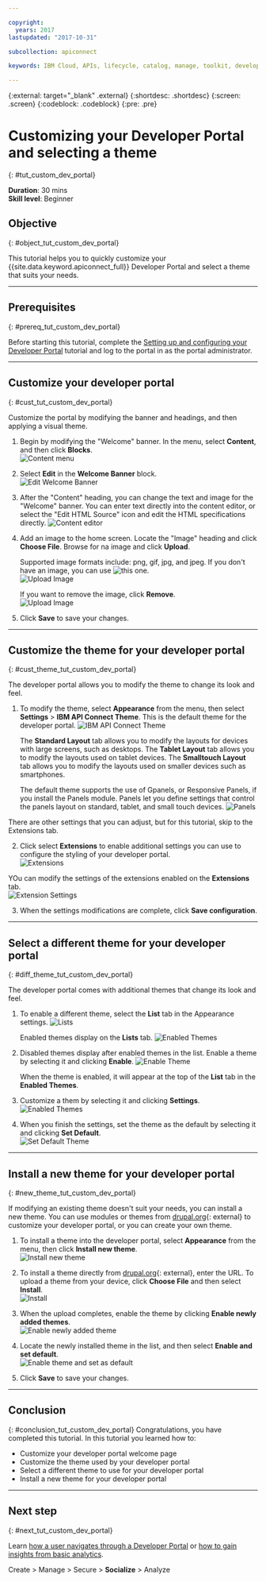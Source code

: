 ```yaml
---

copyright:
  years: 2017
lastupdated: "2017-10-31"

subcollection: apiconnect

keywords: IBM Cloud, APIs, lifecycle, catalog, manage, toolkit, develop, dev portal, tutorial

---
```


{:external: target="_blank" .external}
{:shortdesc: .shortdesc}
{:screen: .screen}
{:codeblock: .codeblock}
{:pre: .pre}

# Customizing your Developer Portal and selecting a theme
{: #tut_custom_dev_portal}

**Duration**: 30 mins  
**Skill level**: Beginner  


## Objective
{: #object_tut_custom_dev_portal}

This tutorial helps you to quickly customize your {{site.data.keyword.apiconnect_full}} Developer Portal and select a theme that suits your needs.

---

## Prerequisites
{: #prereq_tut_custom_dev_portal}

Before starting this tutorial, complete the [Setting up and configuring your Developer Portal](/docs/apiconnect/tutorials?topic=apiconnect-tut_config_dev_portal) tutorial and log to the portal in as the portal administrator.

---

## Customize your developer portal
{: #cust_tut_custom_dev_portal}

Customize the portal by modifying the banner and headings, and then applying a visual theme.

1. Begin by modifying the "Welcome" banner. In the menu, select **Content**, and then click **Blocks**.  
  ![Content menu](images/31-content.png)

2. Select **Edit** in the **Welcome Banner** block.  
  ![Edit Welcome Banner](images/32-edit.png)

3. After the "Content" heading, you can change the text and image for the "Welcome" banner. You can enter text directly into the content editor, or select the "Edit HTML Source" icon and edit the HTML specifications directly. 
  ![Content editor](images/33-content.png) 

4. Add an image to the home screen. Locate the "Image" heading and click **Choose File**. Browse for na image and click **Upload**. 

   Supported image formats include: png, gif, jpg, and jpeg. If you don't have an image, you can use ![this one](images/Cloudy_Day.png).  
  ![Upload Image](images/34-image.png)

   If you want to remove the image, click **Remove**.  
  ![Upload Image](images/35-uploaded-image.png)
 
5. Click **Save** to save your changes.  
  
---

## Customize the theme for your developer portal
{: #cust_theme_tut_custom_dev_portal}

The developer portal allows you to modify the theme to change its look and feel.

1. To modify the theme, select **Appearance** from the menu, then select **Settings** > **IBM API Connect Theme**. 
   This is the default theme for the developer portal.
   ![IBM API Connect Theme](images/41-APIC-theme.png "IBM API Connect Theme") 

   The **Standard Layout** tab allows you to modify the layouts for devices with large screens, such as desktops. The **Tablet Layout** tab allows you to modify the layouts used on tablet devices. The **Smalltouch Layout** tab allows you to modify the layouts used on smaller devices such as smartphones. 
   
   The default theme supports the use of Gpanels, or Responsive Panels, if you install the Panels module. Panels let you define settings that control the panels layout on standard, tablet, and small touch devices. 
  ![Panels](images/43-panels.png "Panels") 


  There are other settings that you can adjust, but for this tutorial, skip to the Extensions tab. 
  
2. Click select **Extensions** to enable additional settings you can use to configure the styling of your developer portal.  
  ![Extensions](images/44-extensions.png "Extensions")

  YOu can modify the settings of the extensions enabled on the **Extensions** tab.     
  ![Extension Settings](images/45-extension-settings.png "Extension Settings")

3. When the settings modifications are complete, click **Save configuration**.

---

## Select a different theme for your developer portal
{: #diff_theme_tut_custom_dev_portal}

The developer portal comes with additional themes that change its look and feel.

1. To enable a different theme, select the **List** tab in the Appearance settings.
  ![Lists](images/51-list.png "Lists") 
 
   Enabled themes display on the **Lists** tab. 
   ![Enabled Themes](images/52-enabled-themes.png "Enabled Themes")

2. Disabled themes display after enabled themes in the list. Enable a theme by selecting it and clicking **Enable**.
   ![Enable Theme](images/53-enable-theme.png "Enable Theme") 

   When the theme is enabled, it will appear at the top of the **List** tab in the **Enabled Themes**. 
  
3. Customize a them by selecting it and clicking **Settings**.  
   ![Enabled Themes](images/54-theme-settings.png "Enabled Themes")

4. When you finish the settings, set the theme as the default by selecting it and clicking **Set Default**.     
   ![Set Default Theme](images/55-set-default.png "Set Default Theme")

---

## Install a new theme for your developer portal
{: #new_theme_tut_custom_dev_portal}

If modifying an existing theme doesn't suit your needs, you can install a new theme. You can use modules or themes from [drupal.org](http://drupal.org){: external} to customize your developer portal, or you can create your own theme.

1. To install a theme into the developer portal, select **Appearance** from the menu, then click **Install new theme**.  
  ![Install new theme](images/62-install-new.png)

2. To install a theme directly from [drupal.org](http://drupal.org){: external}, enter the URL. To upload a theme from your device, click **Choose File** and then select **Install**.  
  ![Install](images/63-install.png) 

3. When the upload completes, enable the theme by clicking **Enable newly added themes**.  
  ![Enable newly added theme](images/64-upload.png)

4. Locate the newly installed theme in the list, and then select **Enable and set default**.  
  ![Enable theme and set as default](images/65-enable.png)

5. Click **Save** to save your changes.  

---

## Conclusion
{: #conclusion_tut_custom_dev_portal}
Congratulations, you have completed this tutorial. In this tutorial you learned how to:

* Customize your developer portal welcome page
* Customize the theme used by your developer portal 
* Select a different theme to use for your developer portal
* Install a new theme for your developer portal

---

## Next step
{: #next_tut_custom_dev_portal}

Learn [how a user navigates through a Developer Portal](/docs/apiconnect/tutorials?topic=apiconnect-tut_discover_apis) or [how to gain insights from basic analytics](/docs/apiconnect/tutorials?topic=apiconnect-tut_insights_analytics).

Create > Manage > Secure > **Socialize** > Analyze  

